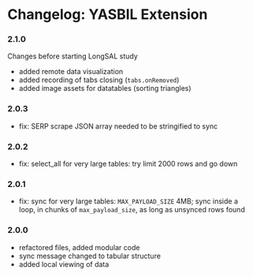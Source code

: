 
# Changelog: YASBIL Extension

### 2.1.0
Changes before starting LongSAL study
- added remote data visualization
- added recording of tabs closing (`tabs.onRemoved`)
- added image assets for datatables (sorting triangles)

### 2.0.3
- fix: SERP scrape JSON array needed to be stringified to sync

### 2.0.2
- fix: select_all for very large tables: try limit 2000 rows and go down

### 2.0.1
- fix: sync for very large tables: `MAX_PAYLOAD_SIZE` 4MB; sync inside a loop, in chunks of `max_payload_size`, as long as unsynced rows found


### 2.0.0
- refactored files, added modular code
- sync message changed to tabular structure
- added local viewing of data
